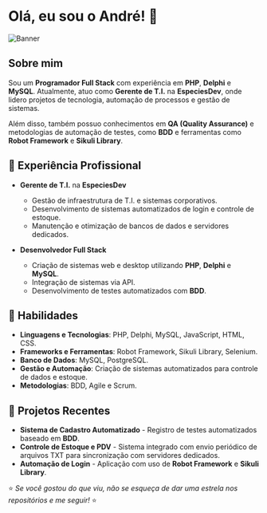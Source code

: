 # Olá, eu sou o André! 👋

![Banner](https://via.placeholder.com/1200x300?text=Bem-vindo+ao+meu+perfil+GitHub)

## Sobre mim

Sou um **Programador Full Stack** com experiência em **PHP**, **Delphi** e **MySQL**. Atualmente, atuo como **Gerente de T.I.** na **EspeciesDev**, onde lidero projetos de tecnologia, automação de processos e gestão de sistemas.

Além disso, também possuo conhecimentos em **QA (Quality Assurance)** e metodologias de automação de testes, como **BDD** e ferramentas como **Robot Framework** e **Sikuli Library**.

## 💼 Experiência Profissional

- **Gerente de T.I.** na **EspeciesDev**  
  - Gestão de infraestrutura de T.I. e sistemas corporativos.
  - Desenvolvimento de sistemas automatizados de login e controle de estoque.
  - Manutenção e otimização de bancos de dados e servidores dedicados.

- **Desenvolvedor Full Stack**  
  - Criação de sistemas web e desktop utilizando **PHP**, **Delphi** e **MySQL**.
  - Integração de sistemas via API.
  - Desenvolvimento de testes automatizados com **BDD**.

## 🚀 Habilidades

- **Linguagens e Tecnologias**: PHP, Delphi, MySQL, JavaScript, HTML, CSS.
- **Frameworks e Ferramentas**: Robot Framework, Sikuli Library, Selenium.
- **Banco de Dados**: MySQL, PostgreSQL.
- **Gestão e Automação**: Criação de sistemas automatizados para controle de dados e estoque.
- **Metodologias**: BDD, Agile e Scrum.

## 📂 Projetos Recentes

- **Sistema de Cadastro Automatizado** - Registro de testes automatizados baseado em **BDD**.  
- **Controle de Estoque e PDV** - Sistema integrado com envio periódico de arquivos TXT para sincronização com servidores dedicados.
- **Automação de Login** - Aplicação com uso de **Robot Framework** e **Sikuli Library**.

⭐️ *Se você gostou do que viu, não se esqueça de dar uma estrela nos repositórios e me seguir!* ⭐️

